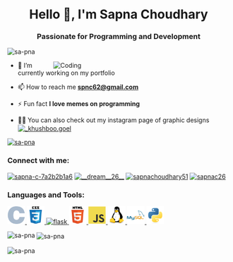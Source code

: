 <h1 align="center">Hello 👋, I'm Sapna Choudhary</h1>
<h3 align="center">Passionate for Programming and Development</h3>

<p align="left"> <img src="https://komarev.com/ghpvc/?username=sa-pna&label=Profile%20views&color=0e75b6&style=flat" alt="sa-pna" /> </p>
<img align="right" alt="Coding" width="400" src="https://cdn.dribbble.com/users/2646423/screenshots/5507196/computer.gif">

- 🔭 I’m currently working on my portfolio

- 📫 How to reach me **spnc62@gmail.com**

- ⚡ Fun fact **I love memes on programming**

- 👨‍💻 You can also check out my instagram page of graphic designs <a href="https://instagram.com/justcreateee" target="blank"><img align="center" src="https://cdn.jsdelivr.net/npm/simple-icons@3.0.1/icons/instagram.svg" alt="_khushboo.goel" height="30" width="40" /></a>
<p align="left"> <a href="https://github.com/ryo-ma/github-profile-trophy"><img src="https://github-profile-trophy.vercel.app/?username=sa-pna" alt="sa-pna" /></a> </p>


<h3 align="left">Connect with me:</h3>
<p align="left">
<a href="https://linkedin.com/in/sapna-c-7a2b2b1a6" target="blank"><img align="center" src="https://cdn.jsdelivr.net/npm/simple-icons@3.0.1/icons/linkedin.svg" alt="sapna-c-7a2b2b1a6" height="30" width="40" /></a>
<a href="https://instagram.com/__dream__26__" target="blank"><img align="center" src="https://cdn.jsdelivr.net/npm/simple-icons@3.0.1/icons/instagram.svg" alt="__dream__26__" height="30" width="40" /></a>
<a href="https://www.hackerrank.com/sapnachoudhary51" target="blank"><img align="center" src="https://cdn.jsdelivr.net/npm/simple-icons@3.0.1/icons/hackerrank.svg" alt="sapnachoudhary51" height="30" width="40" /></a>
<a href="https://auth.geeksforgeeks.org/user/sapnac26" target="blank"><img align="center" src="https://cdn.jsdelivr.net/npm/simple-icons@3.0.1/icons/geeksforgeeks.svg" alt="sapnac26" height="30" width="40" /></a>
</p>

<h3 align="left">Languages and Tools:</h3>
<p align="left"> <a href="https://www.cprogramming.com/" target="_blank"> <img src="https://raw.githubusercontent.com/devicons/devicon/master/icons/c/c-original.svg" alt="c" width="40" height="40"/> </a> <a href="https://www.w3schools.com/css/" target="_blank"> <img src="https://raw.githubusercontent.com/devicons/devicon/master/icons/css3/css3-original-wordmark.svg" alt="css3" width="40" height="40"/> </a> <a href="https://flask.palletsprojects.com/" target="_blank"> <img src="https://www.vectorlogo.zone/logos/pocoo_flask/pocoo_flask-icon.svg" alt="flask" width="40" height="40"/> </a> <a href="https://www.w3.org/html/" target="_blank"> <img src="https://raw.githubusercontent.com/devicons/devicon/master/icons/html5/html5-original-wordmark.svg" alt="html5" width="40" height="40"/> </a> <a href="https://developer.mozilla.org/en-US/docs/Web/JavaScript" target="_blank"> <img src="https://raw.githubusercontent.com/devicons/devicon/master/icons/javascript/javascript-original.svg" alt="javascript" width="40" height="40"/> </a> <a href="https://www.linux.org/" target="_blank"> <img src="https://raw.githubusercontent.com/devicons/devicon/master/icons/linux/linux-original.svg" alt="linux" width="40" height="40"/> </a> <a href="https://www.mysql.com/" target="_blank"> <img src="https://raw.githubusercontent.com/devicons/devicon/master/icons/mysql/mysql-original-wordmark.svg" alt="mysql" width="40" height="40"/> </a> <a href="https://www.python.org" target="_blank"> <img src="https://raw.githubusercontent.com/devicons/devicon/master/icons/python/python-original.svg" alt="python" width="40" height="40"/> </a> </p>

<p><img align="left" src="https://github-readme-stats.vercel.app/api/top-langs?username=sa-pna&show_icons=true&locale=en&layout=compact" alt="sa-pna" /></p>

<p>&nbsp;<img align="center" src="https://github-readme-stats.vercel.app/api?username=sa-pna&show_icons=true&locale=en" alt="sa-pna" /></p>

<p><img align="center" src="https://github-readme-streak-stats.herokuapp.com/?user=sa-pna&" alt="sa-pna" /></p>






